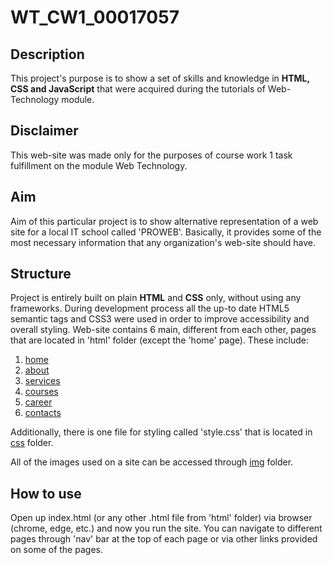 # WT_CW1_00017057

## Description

This project's purpose is to show a set of skills and knowledge in **HTML, CSS and JavaScript** that were acquired during the tutorials of Web-Technology module.

## Disclaimer

This web-site was made only for the purposes of course work 1 task fulfillment on the module Web Technology.

## Aim

Aim of this particular project is to show alternative representation of a web site for a local IT school called 'PROWEB'. Basically, it provides some of the most necessary information that any organization's web-site should have.

## Structure

Project is entirely built on plain **HTML** and **CSS** only, without using any frameworks. During development process all the up-to date HTML5 semantic tags and CSS3 were used in order to improve accessibility and overall styling. Web-site contains 6 main, different from each other, pages that are located in 'html' folder (except the 'home' page). These include:

1. [home](index.html)
2. [about](html/about.html)
3. [services](html/services.html)
4. [courses](html/courses.html)
5. [career](html/career.html)
6. [contacts](html/contacts.html)

Additionally, there is one file for styling called 'style.css' that is located in [css](/css/style.css) folder.

All of the images used on a site can be accessed through [img](img/) folder.

## How to use

Open up index.html (or any other .html file from 'html' folder) via browser (chrome, edge, etc.) and now you run the site. You can navigate to different pages through 'nav' bar at the top of each page or via other links provided on some of the pages.
